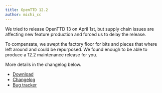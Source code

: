 ```yaml
---
title: OpenTTD 12.2
author: michi_cc
---
```


We tried to release OpenTTD 13 on April 1st, but supply chain issues are affecting new feature production and forced us to delay the release.

To compensate, we swept the factory floor for bits and pieces that where left around and could be repurposed.
We found enough to be able to produce a 12.2 maintenance release for you.

More details in the changelog below.

* [Download](https://www.openttd.org/downloads/openttd-releases/latest.html)
* [Changelog](https://cdn.openttd.org/openttd-releases/12.2/changelog.txt)
* [Bug tracker](https://github.com/OpenTTD/OpenTTD/issues)

